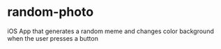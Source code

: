 # random-photo
iOS App that generates a random meme and changes color background when the user presses a button
